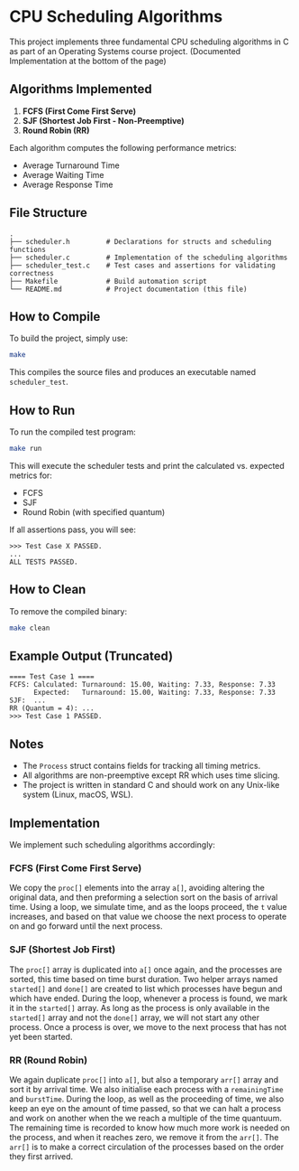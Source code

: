 # CPU Scheduling Algorithms

This project implements three fundamental CPU scheduling algorithms in C as part of an Operating Systems course project.
(Documented Implementation at the bottom of the page)

## Algorithms Implemented

1. **FCFS (First Come First Serve)**
2. **SJF (Shortest Job First - Non-Preemptive)**
3. **Round Robin (RR)**

Each algorithm computes the following performance metrics:
- Average Turnaround Time
- Average Waiting Time
- Average Response Time

## File Structure

```
.
├── scheduler.h         # Declarations for structs and scheduling functions
├── scheduler.c         # Implementation of the scheduling algorithms
├── scheduler_test.c    # Test cases and assertions for validating correctness
├── Makefile            # Build automation script
└── README.md           # Project documentation (this file)
```

## How to Compile

To build the project, simply use:

```bash
make
```

This compiles the source files and produces an executable named `scheduler_test`.

## How to Run

To run the compiled test program:

```bash
make run
```

This will execute the scheduler tests and print the calculated vs. expected metrics for:
- FCFS
- SJF
- Round Robin (with specified quantum)

If all assertions pass, you will see:

```
>>> Test Case X PASSED.
...
ALL TESTS PASSED.
```

## How to Clean

To remove the compiled binary:

```bash
make clean
```

## Example Output (Truncated)

```
==== Test Case 1 ====
FCFS: Calculated: Turnaround: 15.00, Waiting: 7.33, Response: 7.33
      Expected:   Turnaround: 15.00, Waiting: 7.33, Response: 7.33
SJF:  ...
RR (Quantum = 4): ...
>>> Test Case 1 PASSED.
```

## Notes

- The `Process` struct contains fields for tracking all timing metrics.
- All algorithms are non-preemptive except RR which uses time slicing.
- The project is written in standard C and should work on any Unix-like system (Linux, macOS, WSL).

## Implementation

We implement such scheduling algorithms accordingly:

### FCFS (First Come First Serve)

We copy the `proc[]` elements into the array `a[]`, avoiding altering the original data, and then preforming a selection sort on the basis of arrival time.
Using a loop, we simulate time, and as the loops proceed, the `t` value increases, and based on that value we choose the next process to operate on and go forward until the next process.

### SJF (Shortest Job First)

The `proc[]` array is duplicated into `a[]` once again, and the processes are sorted, this time based on time burst duration. Two helper arrays named `started[]` and `done[]` are created to list which processes have begun and which have ended.
During the loop, whenever a process is found, we mark it in the `started[]` array. As long as the process is only available in the `started[]` array and not the `done[]` array, we will not start any other process.
Once a process is over, we move to the next process that has not yet been started.

### RR (Round Robin)

We again duplicate `proc[]` into `a[]`, but also a temporary `arr[]` array and sort it by arrival time. We also initialise each process with a `remainingTime` and `burstTime`.
During the loop, as well as the proceeding of time, we also keep an eye on the amount of time passed, so that we can halt a process and work on another when the we reach a multiple of the time quantuum. The remaining time is recorded to know how much more work is needed on the process, and when it reaches zero, we remove it from the `arr[]`. The `arr[]` is to make a correct circulation of the processes based on the order they first arrived.
